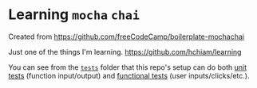 # Learning `mocha` `chai`

Created from https://github.com/freeCodeCamp/boilerplate-mochachai

Just one of the things I'm learning. https://github.com/hchiam/learning

You can see from the [`tests`](https://github.com/hchiam/boilerplate-mochachai/tree/gomix/tests) folder that this repo's setup can do both [unit tests](https://github.com/hchiam/boilerplate-mochachai/blob/gomix/tests/1_unit-tests.js) (function input/output) and [functional tests](https://github.com/hchiam/boilerplate-mochachai/blob/gomix/tests/1_unit-tests.js) (user inputs/clicks/etc.).
